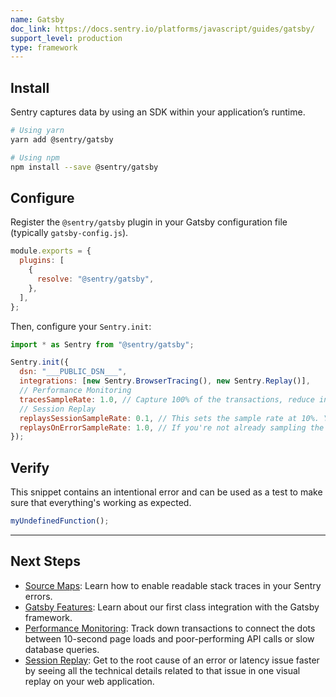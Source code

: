 ```yaml
---
name: Gatsby
doc_link: https://docs.sentry.io/platforms/javascript/guides/gatsby/
support_level: production
type: framework
---
```


## Install

Sentry captures data by using an SDK within your application’s runtime.

```bash
# Using yarn
yarn add @sentry/gatsby

# Using npm
npm install --save @sentry/gatsby
```

## Configure

Register the `@sentry/gatsby` plugin in your Gatsby configuration file (typically `gatsby-config.js`).

```javascript {filename:gatsby-config.js}
module.exports = {
  plugins: [
    {
      resolve: "@sentry/gatsby",
    },
  ],
};
```

Then, configure your `Sentry.init`:

```javascript {filename:sentry.config.js}
import * as Sentry from "@sentry/gatsby";

Sentry.init({
  dsn: "___PUBLIC_DSN___",
  integrations: [new Sentry.BrowserTracing(), new Sentry.Replay()],
  // Performance Monitoring
  tracesSampleRate: 1.0, // Capture 100% of the transactions, reduce in production!
  // Session Replay
  replaysSessionSampleRate: 0.1, // This sets the sample rate at 10%. You may want to change it to 100% while in development and then sample at a lower rate in production.
  replaysOnErrorSampleRate: 1.0, // If you're not already sampling the entire session, change the sample rate to 100% when sampling sessions where errors occur.
});
```

## Verify

This snippet contains an intentional error and can be used as a test to make sure that everything's working as expected.

```javascript
myUndefinedFunction();
```

---

## Next Steps

- [Source Maps](https://docs.sentry.io/platforms/javascript/guides/gatsby/sourcemaps/): Learn how to enable readable stack traces in your Sentry errors.
- [Gatsby Features](https://docs.sentry.io/platforms/javascript/guides/gatsby/features/): Learn about our first class integration with the Gatsby framework.
- [Performance Monitoring](https://docs.sentry.io/platforms/javascript/guides/gatsby/performance/): Track down transactions to connect the dots between 10-second page loads and poor-performing API calls or slow database queries.
- [Session Replay](https://docs.sentry.io/platforms/javascript/guides/gatsby/session-replay/): Get to the root cause of an error or latency issue faster by seeing all the technical details related to that issue in one visual replay on your web application.
